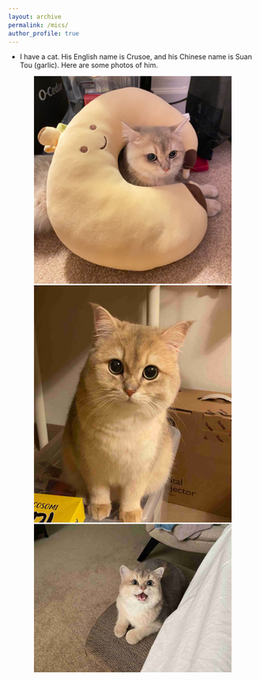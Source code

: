 ```yaml
---
layout: archive
permalink: /mics/
author_profile: true
---
```


* I have a cat. His English name is Crusoe, and his Chinese name is Suan Tou (garlic). Here are some photos of him.

<div align=center><img width="400" height="420" src="../images/crusoe_1.jpeg"/></div>

<div align=center><img width="400" height="480" src="../images/crusoe_2.jpg"/></div>

<div align=center><img width="400" height="300" src="../images/crusoe_3.jpg"/></div>
